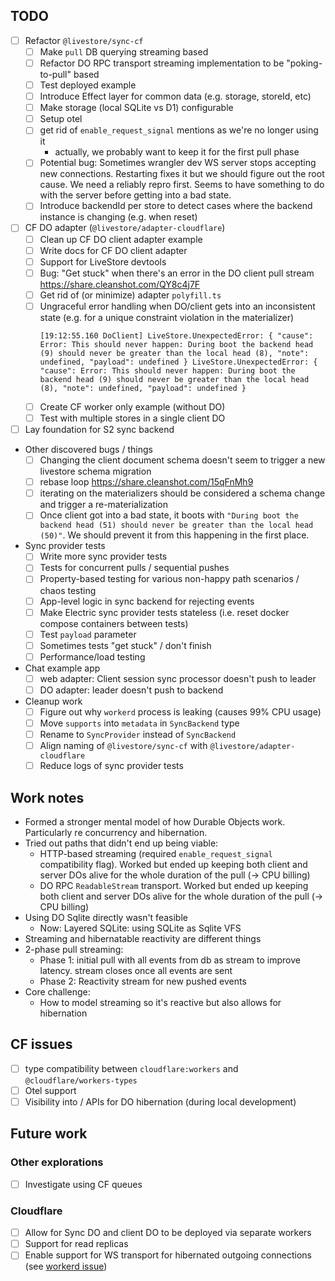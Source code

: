 ## TODO

- [ ] Refactor `@livestore/sync-cf`
  - [ ] Make `pull` DB querying streaming based
  - [ ] Refactor DO RPC transport streaming implementation to be "poking-to-pull" based
  - [ ] Test deployed example
  - [ ] Introduce Effect layer for common data (e.g. storage, storeId, etc)
  - [ ] Make storage (local SQLite vs D1) configurable
  - [ ] Setup otel
  - [ ] get rid of `enable_request_signal` mentions as we're no longer using it
    - actually, we probably want to keep it for the first pull phase
  - [ ] Potential bug: Sometimes wrangler dev WS server stops accepting new connections. Restarting fixes it but we should figure out the root cause. We need a reliably repro first. Seems to have something to do with the server before getting into a bad state.
  - [ ] Introduce backendId per store to detect cases where the backend instance is changing (e.g. when reset)
- [ ] CF DO adapter (`@livestore/adapter-cloudflare`)
  - [ ] Clean up CF DO client adapter example
  - [ ] Write docs for CF DO client adapter
  - [ ] Support for LiveStore devtools
  - [ ] Bug: "Get stuck" when there's an error in the DO client pull stream https://share.cleanshot.com/QY8c4j7F
  - [ ] Get rid of (or minimize) adapter `polyfill.ts`
  - [ ] Ungraceful error handling when DO/client gets into an inconsistent state (e.g. for a unique constraint violation in the materializer)
      ```
      [19:12:55.160 DoClient] LiveStore.UnexpectedError: { "cause": Error: This should never happen: During boot the backend head (9) should never be greater than the local head (8), "note": undefined, "payload": undefined } LiveStore.UnexpectedError: { "cause": Error: This should never happen: During boot the backend head (9) should never be greater than the local head (8), "note": undefined, "payload": undefined }
      ```
  - [ ] Create CF worker only example (without DO)
  - [ ] Test with multiple stores in a single client DO
- [ ] Lay foundation for S2 sync backend
- Other discovered bugs / things
  - [ ] Changing the client document schema doesn't seem to trigger a new livestore schema migration
  - [ ] rebase loop https://share.cleanshot.com/15qFnMh9
  - [ ] iterating on the materializers should be considered a schema change and trigger a re-materialization
  - [ ] Once client got into a bad state, it boots with `"During boot the backend head (51) should never be greater than the local head (50)"`. We should prevent it from this happening in the first place.
- Sync provider tests
  - [ ] Write more sync provider tests
  - [ ] Tests for concurrent pulls / sequential pushes
  - [ ] Property-based testing for various non-happy path scenarios / chaos testing
  - [ ] App-level logic in sync backend for rejecting events
  - [ ] Make Electric sync provider tests stateless (i.e. reset docker compose containers between tests)
  - [ ] Test `payload` parameter
  - [ ] Sometimes tests "get stuck" / don't finish
  - [ ] Performance/load testing
- Chat example app
  - [ ] web adapter: Client session sync processor doesn't push to leader
  - [ ] DO adapter: leader doesn't push to backend
- Cleanup work
  - [ ] Figure out why `workerd` process is leaking (causes 99% CPU usage)
  - [ ] Move `supports` into `metadata` in `SyncBackend` type
  - [ ] Rename to `SyncProvider` instead of `SyncBackend`
  - [ ] Align naming of `@livestore/sync-cf` with `@livestore/adapter-cloudflare`
  - [ ] Reduce logs of sync provider tests

## Work notes

- Formed a stronger mental model of how Durable Objects work. Particularly re concurrency and hibernation.
- Tried out paths that didn't end up being viable:
  - HTTP-based streaming (required `enable_request_signal` compatibility flag). Worked but ended up keeping both client and server DOs alive for the whole duration of the pull (-> CPU billing)
  - DO RPC `ReadableStream` transport. Worked but ended up keeping both client and server DOs alive for the whole duration of the pull (-> CPU billing)
- Using DO Sqlite directly wasn't feasible
  - Now: Layered SQLite: using SQLite as Sqlite VFS
- Streaming and hibernatable reactivity are different things
- 2-phase pull streaming:
  - Phase 1: initial pull with all events from db as stream to improve latency. stream closes once all events are sent
  - Phase 2: Reactivity stream for new pushed events
- Core challenge:
  - How to model streaming so it's reactive but also allows for hibernation

## CF issues

- [ ] type compatibility between `cloudflare:workers` and `@cloudflare/workers-types`
- [ ] Otel support
- [ ] Visibility into / APIs for DO hibernation (during local development)

## Future work

### Other explorations

- [ ] Investigate using CF queues

### Cloudflare

- [ ] Allow for Sync DO and client DO to be deployed via separate workers
- [ ] Support for read replicas
- [ ] Enable support for WS transport for hibernated outgoing connections (see [workerd issue](https://github.com/cloudflare/workerd/issues/4864))